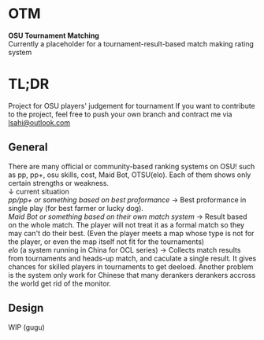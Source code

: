 # OTM

**OSU Tournament Matching** \
Currently a placeholder for a tournament-result-based match making rating system

# TL;DR
Project for OSU players' judgement for tournament
If you want to contribute to the project, feel free to push your own branch and contract me via lsahi@outlook.com

## General
There are many official or community-based ranking systems on OSU! such as pp, pp+, osu skills, cost, Maid Bot, OTSU(elo). Each of them shows only certain strengths or weakness. \
↓ current situation \
_pp/pp+ or something based on best proformance_ -> Best proformance in single play (for best farmer or lucky dog). \
_Maid Bot or something based on their own match system_ -> Result based on the whole match. The player will not treat it as a formal match so they may can't do their best. (Even the player meets a map whose type is not for the player, or even the map itself not fit for the tournaments) \
_elo_ (a system running in China for OCL series) -> Collects match results from tournaments and heads-up match, and caculate a single result. It gives chances for skilled players in tournaments to get deeloed. Another problem is the system only work for Chinese that many derankers derankers accross the world get rid of the monitor.

## Design

WIP (gugu)
